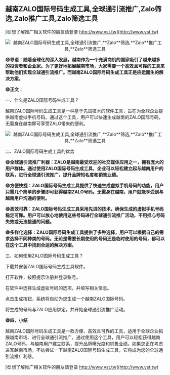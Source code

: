 ## **越南ZALO国际号码生成工具,全球通引流推广,**Zalo**筛选,**Zalo**推广工具,**Zalo**筛选工具**

[😍想了解推广相关软件的朋友请登录 http://www.vst.tw](http://www.vst.tw)

 <center><img src="https://vst.tw/MP4/tuiguang/png/1.png" alt="越南ZALO国际号码生成工具,全球通引流推广,**Zalo**筛选,**Zalo**推广工具,**Zalo**筛选工具"></center>

**😄导语：随着全球化的深入发展，越南作为一个充满商机的国家吸引了越来越多的投资者和企业家。为了更好地拓展越南市场，大家需要一个高效且可靠的工具来帮助他们实现全球通引流推广。而越南ZALO国际号码生成工具正是应运而生的解决方案。**

**😄正文：**

一、什么是ZALO国际号码生成工具？

越南ZALO国际号码生成工具是一种基于先进技术的软件工具，旨在为全球企业提供越南虚拟手机号码。通过这个工具，用户可以快速生成越南的ZALO国际号码，无需身在越南即可享受ZALO带来的便利。

 <center><img src="https://vst.tw/MP4/tuiguang/png/8.png" alt="越南ZALO国际号码生成工具,全球通引流推广,**Zalo**筛选,**Zalo**推广工具,**Zalo**筛选工具"></center>

二、ZALO国际号码生成工具的优势

**😄全球通引流推广利器：ZALO是越南最受欢迎的社交媒体应用之一，拥有庞大的用户群体。通过使用ZALO国际号码生成工具，企业可以轻松建立起与越南用户的联系，进行全球通引流推广，提升品牌知名度和销售业绩。**

**😄方便快捷：ZALO国际号码生成工具提供了快速生成虚拟手机号码的功能，用户只需几个简单的步骤即可获得越南ZALO号码。无需身在越南，用户就能享受到与越南用户沟通的便利。**

**😄高效可靠：ZALO国际号码生成工具采用先进的技术，确保生成的虚拟手机号码稳定可靠。用户可以放心地使用这些号码进行全球通引流推广活动，不用担心号码失效或无法接通的问题。**

**😄多样化选择：ZALO国际号码生成工具提供了多种选择，用户可以根据自己的需求选择不同种类的号码。无论是需要长期使用的号码还是临时使用的号码，都可以在这个工具中找到合适的解决方案。**

三、如何使用ZALO国际号码生成工具？

下载并安装ZALO国际号码生成工具软件。

打开软件，按照提示注册并登录账号。

在软件中选择生成虚拟号码的选项，并填写相关信息。

点击生成按钮，系统将自动为您生成一个越南ZALO国际号码。

将生成的号码与ZALO应用绑定，并开始全球通引流推广活动。

**😄四、小结**

越南ZALO国际号码生成工具是一款方便、高效且可靠的工具，适用于全球企业拓展越南市场、进行全球通引流推广。通过使用这个工具，用户可以轻松获得越南ZALO号码，与越南用户建立联系，提升品牌曝光度和销售业绩。如果您正在考虑进军越南市场，不妨尝试一下越南ZALO国际号码生成工具，它将成为您的全球通引流推广利器。

[😍想了解推广相关软件的朋友请登录 http://www.vst.tw](http://www.vst.tw)



